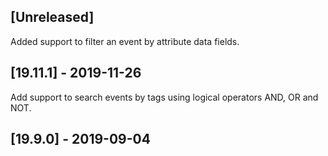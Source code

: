 ## [Unreleased]
Added support to filter an event by attribute data fields.

## [19.11.1] - 2019-11-26
Add support to search events by tags using logical operators AND, OR and NOT.
 
## [19.9.0] - 2019-09-04
